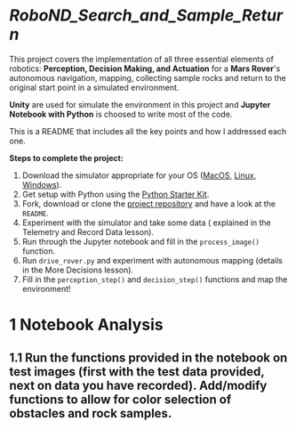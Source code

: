 # *RoboND_Search_and_Sample_Return*

This project covers the implementation of all three essential elements of robotics: **Perception, Decision Making, and Actuation** for a **Mars Rover**'s autonomous navigation, mapping, collecting sample rocks and return to the original start point in a simulated environment.

**Unity** are used for simulate the environment in this project and **Jupyter Notebook with Python** is choosed to write most of the code.

This is a README that includes all the key points and how I addressed each one.

**Steps to complete the project:**  


1. Download the simulator appropriate for your OS ([MacOS](https://s3-us-west-1.amazonaws.com/udacity-robotics/Rover+Unity+Sims/Mac_Roversim.zip), [Linux](https://s3-us-west-1.amazonaws.com/udacity-robotics/Rover+Unity+Sims/Linux_Roversim.zip), [Windows](https://s3-us-west-1.amazonaws.com/udacity-robotics/Rover+Unity+Sims/Windows_Roversim.zip)).
2. Get setup with Python using the [Python Starter Kit](https://github.com/udacity/RoboND-Python-StarterKit/blob/master/doc/configure_via_anaconda.md).
3. Fork, download or clone the [project repository](https://github.com/udacity/RoboND-Rover-Project) and have a look at the `README`.
4. Experiment with the simulator and take some data ( explained in the Telemetry and Record Data lesson).
5. Run through the Jupyter notebook and fill in the `process_image()` function.
6. Run `drive_rover.py` and experiment with autonomous mapping (details in the More Decisions lesson).
7. Fill in the `perception_step()` and `decision_step()` functions and map the environment!

# 1 Notebook Analysis
## 1.1 Run the functions provided in the notebook on test images (first with the test data provided, next on data you have recorded). Add/modify functions to allow for color selection of obstacles and rock samples.
